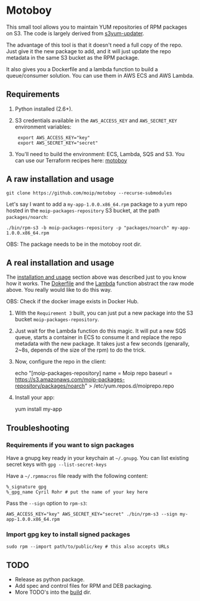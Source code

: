 # Motoboy

This small tool allows you to maintain YUM repositories of RPM packages on S3. The code is largely derived from [s3yum-updater](https://github.com/rockpack/s3yum-updater).

The advantage of this tool is that it doesn't need a full copy of the repo. Just give it the new package to add, and it will just update the repo metadata in the same S3 bucket as the RPM package. 

It also gives you a Dockerfile and a lambda function to build a queue/consumer solution. You can use them in AWS ECS and AWS Lambda.

## Requirements

1. Python installed (2.6+).

2. S3 credentials available in the `AWS_ACCESS_KEY` and `AWS_SECRET_KEY` environment variables:

        export AWS_ACCESS_KEY="key"
        export AWS_SECRET_KEY="secret"

3. You'll need to build the environment: ECS, Lambda, SQS and S3. You can use our Terraform recipes here: [motoboy](https://github.com/moip/recipes-non-pci/tree/master/terraform/aws/hybrid/services/motoboy)

## A raw installation and usage 

    git clone https://github.com/moip/motoboy --recurse-submodules

Let's say I want to add a `my-app-1.0.0.x86_64.rpm` package to a yum repo hosted in the `moip-packages-repository` S3 bucket, at the path `packages/noarch`:

    ./bin/rpm-s3 -b moip-packages-repository -p "packages/noarch" my-app-1.0.0.x86_64.rpm

OBS: The package needs to be in the motoboy root dir.

## A real installation and usage

The [installation and usage](https://github.com/moip/motoboy#installation) section above was described just to you know how it works. The [Dokerfile](https://github.com/moip/motoboy/blob/master/Dockerfile) and the [Lambda](https://github.com/moip/motoboy/tree/master/lambda) function abstract the raw mode above. You really would like to do this way.

OBS: Check if the docker image exists in Docker Hub.


1. With the `Requirement 3` built, you can just put a new package into the S3 bucket `moip-packages-repository`. 

2. Just wait for the Lambda function do this magic. It will put a new SQS queue, starts a container in ECS to consume it and replace the repo metadata with the new package. It takes just a few seconds (genarally, 2~8s, depends of the size of the rpm) to do the trick. 

3. Now, configure the repo in the client:

    echo "[moip-packages-repository]
    name = Moip repo
    baseurl = https://s3.amazonaws.com/moip-packages-repository/packages/noarch" > /etc/yum.repos.d/moiprepo.repo

4. Install your app:

    yum install my-app

## Troubleshooting

### Requirements if you want to sign packages

Have a gnupg key ready in your keychain at `~/.gnupg`. You can list existing secret keys with `gpg --list-secret-keys`

Have a `~/.rpmmacros` file ready with the following content:

    %_signature gpg
    %_gpg_name Cyril Rohr # put the name of your key here

Pass the `--sign` option to `rpm-s3`:

    AWS_ACCESS_KEY="key" AWS_SECRET_KEY="secret" ./bin/rpm-s3 --sign my-app-1.0.0.x86_64.rpm

### Import gpg key to install signed packages

    sudo rpm --import path/to/public/key # this also accepts URLs

## TODO

* Release as python package.
* Add spec and control files for RPM and DEB packaging.
* More TODO's into the [build](https://github.com/moip/motoboy/tree/master/build) dir.
